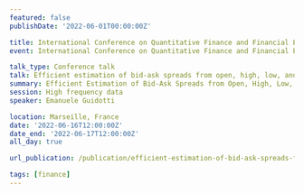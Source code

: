 ```yaml
---
featured: false
publishDate: '2022-06-01T00:00:00Z'

title: International Conference on Quantitative Finance and Financial Econometrics (QFFE)
event: International Conference on Quantitative Finance and Financial Econometrics

talk_type: Conference talk
talk: Efficient estimation of bid-ask spreads from open, high, low, and close prices
summary: Efficient Estimation of Bid-Ask Spreads from Open, High, Low, and Close Prices
session: High frequency data
speaker: Emanuele Guidotti

location: Marseille, France
date: '2022-06-16T12:00:00Z'
date_end: '2022-06-17T12:00:00Z'
all_day: true

url_publication: /publication/efficient-estimation-of-bid-ask-spreads-from-open-high-low-and-close-prices/

tags: [finance]
---
```

